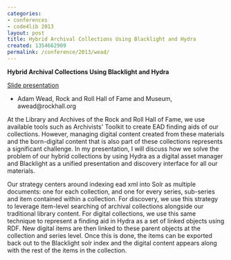 ```yaml
---
categories:
- conferences
- code4lib 2013
layout: post
title: Hybrid Archival Collections Using Blacklight and Hydra
created: 1354662909
permalink: /conference/2013/wead/
---
```

<strong>Hybrid Archival Collections Using Blacklight and Hydra</strong>
<br/>
<p><a href="https://github.com/awead/presentations">Slide presentation</a></p>

<ul>
<li>Adam Wead, Rock and Roll Hall of Fame and Museum, awead@rockhall.org</li>
</ul>

At the Library and Archives of the Rock and Roll Hall of Fame, we use available tools such as Archivists' Toolkit to create EAD finding aids of our collections. However, managing digital content created from these materials and the born-digital content that is also part of these collections represents a significant challenge. In my presentation, I will discuss how we solve the problem of our hybrid collections by using Hydra as a digital asset manager and Blacklight as a unified presentation and discovery interface for all our materials.

Our strategy centers around indexing ead xml into Solr as multiple documents: one for each collection, and one for every series, sub-series and item contained within a collection. For discovery, we use this strategy to leverage item-level searching of archival collections alongside our traditional library content. For digital collections, we use this same technique to represent a finding aid in Hydra as a set of linked objects using RDF. New digital items are then linked to these parent objects at the collection and series level. Once this is done, the items can be exported back out to the Blacklight solr index and the digital content appears along with the rest of the items in the collection.
